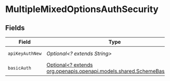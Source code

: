 # MultipleMixedOptionsAuthSecurity


## Fields

| Field                                                                                                            | Type                                                                                                             | Required                                                                                                         | Description                                                                                                      | Example                                                                                                          |
| ---------------------------------------------------------------------------------------------------------------- | ---------------------------------------------------------------------------------------------------------------- | ---------------------------------------------------------------------------------------------------------------- | ---------------------------------------------------------------------------------------------------------------- | ---------------------------------------------------------------------------------------------------------------- |
| `apiKeyAuthNew`                                                                                                  | *Optional<? extends String>*                                                                                     | :heavy_minus_sign:                                                                                               | N/A                                                                                                              | Token <YOUR_API_KEY>                                                                                             |
| `basicAuth`                                                                                                      | [Optional<? extends org.openapis.openapi.models.shared.SchemeBasicAuth>](../../models/shared/SchemeBasicAuth.md) | :heavy_minus_sign:                                                                                               | N/A                                                                                                              |                                                                                                                  |